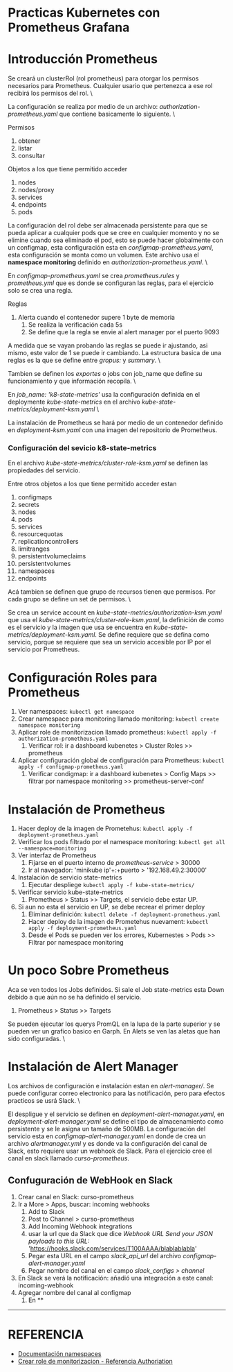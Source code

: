 # Practicas Kubernetes con Prometheus Grafana

# Introducción Prometheus

Se creará un clusterRol (rol prometheus) para otorgar los permisos necesarios para Prometheus. Cualquier usario que pertenezca a ese rol recibirá los permisos del rol. \

La configuración se realiza por medio de un archivo: *authorization-prometheus.yaml* que contiene basicamente lo siguiente. \

Permisos

1. obtener
2. listar
3. consultar

Objetos a los que tiene permitido acceder

1. nodes
2. nodes/proxy
3. services
4. endpoints
5. pods

La configuración del rol debe ser almacenada persistente para que se pueda aplicar a cualquier pods que se cree en cualquier momento y no se elimine cuando sea eliminado el pod, esto se puede hacer globalmente con un configmap, esta configuración esta en *configmap-prometheus.yaml*, esta configuración se monta como un volumen. Este archivo usa el **namespace monitoring** definido en *authorization-prometheus.yaml*. \

En *configmap-prometheus.yaml* se crea *prometheus.rules* y *prometheus.yml* que es donde se configuran las reglas, para el ejercicio solo se crea una regla.

Reglas

1. Alerta cuando el contenedor supere 1 byte de memoria
   1. Se realiza la verificación cada 5s
   2. Se define que la regla se envie al alert manager por el puerto 9093

A medida que se vayan probando las reglas se puede ir ajustando, asi mismo, este valor de 1 se puede ir cambiando. La estructura basica de una reglas es la que se define entre *gropus:* y *summary*. \

Tambien se definen los *exportes* o jobs con job_name que define su funcionamiento y que información recopila. \

En *job_name: 'k8-state-metrics'* usa la configuración definida en el deploymente *kube-state-metrics* en el archivo *kube-state-metrics/deployment-ksm.yaml* \

La instalación de Prometheus se hará por medio de un contenedor definido en *deployment-ksm.yaml* con una imagen del repositorio de Prometheus.

### Configuración del sevicio k8-state-metrics

En el archivo *kube-state-metrics/cluster-role-ksm.yaml* se definen las propiedades del servicio.

Entre otros objetos a los que tiene permitido acceder estan

1. configmaps
2. secrets
3. nodes
4. pods
5. services
6. resourcequotas
7. replicationcontrollers
8. limitranges
9. persistentvolumeclaims
10. persistentvolumes
11. namespaces
12. endpoints

Acá tambien se definen que grupo de recursos tienen que permisos. Por cada grupo se define un set de permisos. \

Se crea un service account en *kube-state-metrics/authorization-ksm.yaml* que usa el *kube-state-metrics/cluster-role-ksm.yaml*, la definición de como es el servicio y la imagen que usa se encuentra en *kube-state-metrics/deployment-ksm.yaml*. Se define requiere que se defina como servicio, porque se requiere que sea un servicio accesible por IP por el servicio por Prometheus. 

# Configuración Roles para Prometheus

1. Ver namespaces: `kubectl get namespace`
2. Crear namespace para monitoring llamado monitoring: `kubectl create namespace monitoring`
3. Aplicar role de monitorizacion llamado prometheus: `kubectl apply -f authorization-prometheus.yaml`
   1. Verificar rol: ir a dashboard kubenetes > Cluster Roles >> prometheus
4. Aplicar configuración global de configuración para Prometheus: `kubectl apply -f configmap-prometheus.yaml`
   1. Verificar condigmap: ir a dashboard kubenetes > Config Maps >> filtrar por namespace monitoring >> prometheus-server-conf

# Instalación de Prometheus

1. Hacer deploy de la imagen de Prometehus: `kubectl apply -f deployment-prometheus.yaml`
2. Verificar los pods filtrado por el namespace monitoring: `kubectl get all --namespace=monitoring`
3. Ver interfaz de Prometheus
   1. Fijarse en el puerto interno de *prometheus-service* > 30000
   2. Ir al navegador: 'minikube ip'+:+puerto > '192.168.49.2:30000'
4. Instalación de servicio state-metrics
   1. Ejecutar despliege `kubectl apply -f kube-state-metrics/`
5. Verificar servicio kube-state-metrics
   1. Prometheus > Status >> Targets, el servicio debe estar UP.
6. Si aun no esta el servicio en UP, se debe recrear el primer deploy
   1. Eliminar definición: `kubectl delete -f deployment-prometheus.yaml`
   2. Hacer deploy de la imagen de Prometehus nuevament: `kubectl apply -f deployment-prometheus.yaml`
   3. Desde el Pods se pueden ver los errores, Kubernestes > Pods >> Filtrar por namespace monitoring

# Un poco Sobre Prometheus

Aca se ven todos los Jobs definidos. Si sale el Job state-metrics esta Down debido a que aún no se ha definido el servicio.

1. Prometheus > Status >> Targets

Se pueden ejecutar los querys PromQL en la lupa de la parte superior y se pueden ver un grafico basico en Garph. En Alets se ven las aletas que han sido configuradas. \

# Instalación de Alert Manager

Los archivos de configuración e instalación estan en *alert-manager/*. Se puede configurar correo electronico para las notificación, pero para efectos practicos se usrá Slack. \

El despligue y el servicio se definen en *deployment-alert-manager.yaml*, en *deployment-alert-manager.yaml* se define el tipo de almacenamiento como persistente y se le asigna un tamaño de 500MB. La configuración del servicio esta en *configmap-alert-manager.yaml* en donde de crea un archivo *alertmanager.yml* y es donde va la configuración del canal de Slack, esto requiere usar un webhook de Slack. Para el ejercicio cree el canal en slack llamado *curso-prometheus*.

## Confuguración de WebHook en Slack

1. Crear canal en Slack: curso-prometheus
2. Ir a More > Apps, buscar: incoming webhooks
   1. Add to Slack
   2. Post to Channel > curso-prometheus
   3. Add Incoming Webhook integrations
   4. usar la url que da Slack que dice *Webhook URL Send your JSON payloads to this URL:* 'https://hooks.slack.com/services/T100AAAA/blablablabla'
   5. Pegar esta URL en el campo *slack_api_url* del archivo *configmap-alert-manager.yaml*
   6. Pegar nombre del canal en el campo *slack_configs > channel*
3. En Slack se verá la notificación: añadió una integración a este canal: incoming-webhook
4. Agregar nombre del canal al configmap
   1. En **


***

# REFERENCIA

- [Documentación namespaces](https://kubernetes.io/docs/concepts/overview/working-with-objects/namespaces/)
- [Crear role de monitorizacion - Referencia Authoriation](https://kubernetes.io/docs/reference/access-authn-authz/rbac/)